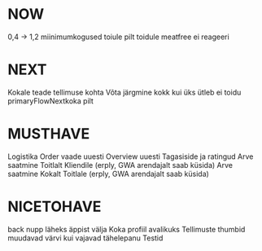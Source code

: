 # NOW
0,4 -> 1,2
miinimumkogused toiule
pilt toidule
meatfree ei reageeri

# NEXT
Kokale teade tellimuse kohta
Võta järgmine kokk kui üks ütleb ei
toidu primaryFlowNextkoka pilt

# MUSTHAVE
Logistika
Order vaade uuesti
Overview uuesti
Tagasiside ja ratingud
Arve saatmine Toitlalt Kliendile (erply, GWA arendajalt saab küsida)
Arve saatmine Kokalt Toitlale (erply, GWA arendajalt saab küsida)

# NICETOHAVE
back nupp läheks äppist välja
Koka profiil avalikuks
Tellimuste thumbid muudavad värvi kui vajavad tähelepanu
Testid
